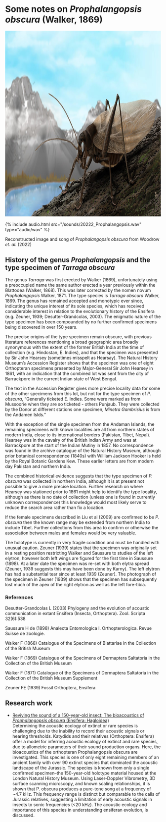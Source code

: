 # Some notes on _Prophalangopsis obscura_ (Walker, 1869)

<img src="/imgs/prophalangopsis.jpg" alt="Reconstruction of Prophalangopsis obscura" width="1160" height="600"/>

{% include audio.html src="/sounds/20222_Prophalangopsis.wav" type="audio/wav" %}

Reconstructed image and song of _Prophalangopsis obscura_ from Woodrow _et. al._ (2022)

## History of the genus _Prophalangopsis_ and the type specimen of _Tarraga obscura_

The genus _Tarraga_ was first erected by Walker (1869), unfortunately using a preoccupied name the same author erected a year previously within the Blattodea (Walker, 1868). This was later corrected by the nomen novum _Prophalangopsis_ Walker, 1871. The type species is _Tarraga obscura_ Walker, 1869. The genus has remained accepted and monotypic ever since, indicating the unique interest of its sole species, which has received considerable interest in relation to the evolutionary history of the Ensifera (e.g. Zeuner, 1939; Desutter-Grandcolas, 2003). The enigmatic nature of the type specimen has been compounded by no further confirmed specimens being discovered in over 150 years.

The precise origins of the type specimen remain obscure, with previous literature references mentioning a broad geographic area broadly synonymous with the extent of the former British India at the time of collection (e.g. Hindostan, E. Indies), and that the specimen was presented by Sir John Hearsey (sometimes misspelt as Hearsay). The Natural History Museum’s Accession Register shows that the specimen was one of eight Orthopteran specimens presented by Major-General Sir John Hearsey in 1861, with an indication that the combined lot was sent from the city of Barrackpore in the current Indian state of West Bengal.

The text in the Accession Register gives more precise locality data for some of the other specimens from this lot, but not for the type specimen of _P. obscura_, “Generally ticketed E. Indies. Some were marked as from Mussoorie when they are so ticketed - others Punjaub. They were collected by the Donor at different stations one specimen, _Minetra Gambrisius_ is from the Andamen Islds.”

With the exception of the single specimen from the Andaman Islands, the remaining specimens with known localities are all from northern states of modern India, close to its international borders (Pakistan, Tibet, Nepal). Hearsey was in the cavalry of the British Indian Army and was at Barrackpore at the start of the Indian Mutiny in 1857. No correspondence was found in the archive catalogue of the Natural History Museum, although prior botanical correspondence (1840s) with William Jackson Hooker is held by the Royal Botanic Gardens Kew. These earlier letters are from modern day Pakistan and northern India.

The combined historical evidence suggests that the type specimen of _P. obscura_ was collected in northern India, although it is at present not possible to give a more precise location. Further research on where Hearsey was stationed prior to 1861 might help to identify the type locality, although as there is no date of collection (unless one is found in currently unknown correspondence) this knowledge would most likely serve to reduce the search area rather than fix a location.

If the female specimens described in Liu et al (2009) are confirmed to be _P. obscura_ then the known range may be extended from northern India to include Tibet. Further collections from this area to confirm or otherwise the association between males and females would be very valuable.

The holotype is currently in very fragile condition and must be handled with unusual caution. Zeuner (1939) states that the specimen was originally set in a resting position restricting Walker and Saussure to studies of the left elytron, however both left wings are figured for the first time in Saussure (1898). At a later date the specimen was re-set with both elytra spread (Zeuner, 1939 suggests this may have been done by Karny). The left elytron has had a substantial tear since at least 1939 (Zeuner). The photograph of the specimen in Zeuner (1939) shows that the specimen has subsequently lost much of the apex of the right elytron as well as the left fore-tibia.

### References

Desutter-Grandcolas L (2003) Phylogeny and the evolution of acoustic communication in extant Ensifera (Insecta, Orthoptera). Zool. Scripta 32(6):538

Saussure H de (1898) Analecta Entomologica I. Orthopterologica. Revue Suisse de zoologie.

Walker F (1868) Catalogue of the Specimens of Blattariae in the Collection of the British Museum

Walker F (1869) Catalogue of the Specimens of Dermaptera Saltatoria in the Collection of the British Museum

Walker F (1871) Catalogue of the Specimens of Dermaptera Saltatoria in the Collection of the British Museum Supplement

Zeuner FE (1939) Fossil Orthoptera, Ensifera

## Research work

- [Reviving the sound of a 150-year-old insect: The bioacoustics of _Prophalangopsis obscura_ (Ensifera: Hagloidea)](https://doi.org/10.1371/journal.pone.0270498)  
  Determining the acoustic ecology of extinct or rare species is challenging due to the inability to record their acoustic signals or hearing thresholds. Katydids and their relatives (Orthoptera: Ensifera) offer a model for inferring acoustic ecology of extinct and rare species, due to allometric parameters of their sound production organs. Here, the bioacoustics of the orthopteran Prophalangopsis obscura are investigated. This species is one of only eight remaining members of an ancient family with over 90 extinct species that dominated the acoustic landscape of the Jurassic. The species is known from only a single confirmed specimen–the 150-year-old holotype material housed at the London Natural History Museum. Using Laser-Doppler Vibrometry, 3D surface scanning microscopy, and known scaling relationships, it is shown that P. obscura produces a pure-tone song at a frequency of ~4.7 kHz. This frequency range is distinct but comparable to the calls of Jurassic relatives, suggesting a limitation of early acoustic signals in insects to sonic frequencies (<20 kHz). The acoustic ecology and importance of this species in understanding ensiferan evolution, is discussed.

